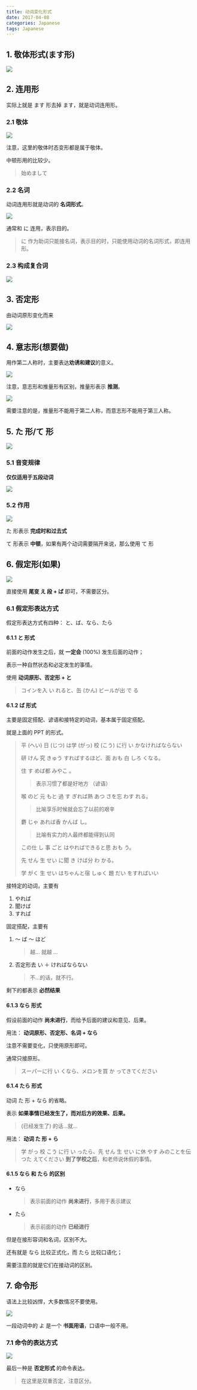 ```yaml
---
title: 动词变化形式
date: 2017-04-08
categories: Japanese
tags: Japanese
---
```


## 1. 敬体形式(ます形)

![](http://ww3.sinaimg.cn/large/006tNc79gw1fadotjnrlgj31kw0wejvz.jpg)

<!-- more -->## 2. 连用形

实际上就是 ます 形去掉 ます，就是动词连用形。

### 2.1 敬体

![](http://ww1.sinaimg.cn/large/006tNc79gw1fadowlhl2tj31kw0wkq8q.jpg)

注意，这里的敬体时态变形都是属于敬体。

中顿形用的比较少。

> 始めまして

### 2.2 名词

动词连用形就是动词的 **名词形式**。

![](http://ww4.sinaimg.cn/large/006tNc79gw1fadp1msrawj31kw0wcado.jpg)

通常和 に 连用，表示目的。

> に 作为助词只能接名词，表示目的时，只能使用动词的名词形式，即连用形。

### 2.3 构成复合词

![](http://ww2.sinaimg.cn/large/006tNc79gw1fadp4u9r4ej31kw0wkafh.jpg)

## 3. 否定形

由动词原形变化而来

![](http://ww3.sinaimg.cn/large/006tNc79gw1fadp9qc2i6j31kw0wijx5.jpg)

## 4. 意志形(想要做)

用作第二人称时，主要表达**劝诱和建议**的意义。

![](http://ww2.sinaimg.cn/large/006tNc79gw1fadpfgd83qj31kw0wjwj3.jpg)

注意，意志形和推量形有区别，推量形表示 **推测**。

![](http://ww3.sinaimg.cn/large/006tNc79gw1fadphot8s7j31kw0wawjx.jpg)

需要注意的是，推量形不能用于第二人称，而意志形不能用于第三人称。

## 5. た 形/て 形

![](http://ww2.sinaimg.cn/large/006tNc79gw1fae0smbu83j31kw0wmwiz.jpg)

### 5.1 音变规律

**仅仅适用于五段动词**

![](http://ww3.sinaimg.cn/large/006tNc79gw1fae28lq0sqj31kw0wuq9g.jpg)

### 5.2 作用

![](http://ww4.sinaimg.cn/large/65e4f1e6jw1fae2euignej21kw0wg0y6.jpg)

た 形表示 **完成时和过去式**

て 形表示 **中顿**，如果有两个动词需要隔开来说，那么使用 て 形

## 6. 假定形(如果)

![](http://ww3.sinaimg.cn/large/65e4f1e6gw1fae2lsbgg6j21kw0wfjwj.jpg)

直接使用 **尾变 え 段 + ば** 即可，不需要区分。

### 6.1 假定形表达方式

假定形表达方式有四种： と、ば、なら、たら

#### 6.1.1 と 形式

前面的动作发生之后，就 **一定会** (100%) 发生后面的动作；

表示一种自然状态和必定发生的事情。

使用 **动词原形、否定形 + と**

> コインを入 い れると、缶 (かん) ビールが出 で る

#### 6.1.2 ば 形式

主要是固定搭配、谚语和接特定的动词，基本属于固定搭配。

就是上面的 PPT 的形式。

> 平 (へい) 日 (じつ) は学 (がっ) 校 (こう) に行 い かなければならない
>
>研 けん 究 きゅう すればするほど、面 おも 白 しろ くなる。
>
> 住 す めば都 みやこ 。
>> 表示习惯了都是好地方 （谚语）
>
> 喉 のど 元 もと 過 す ぎれば熱 あつ さを忘 わす れる。
>> 比喻享乐时候就会忘了以前的艰辛
>
> 麝 じゃ あれば香 かんば し。
>> 比喻有实力的人最终都能得到认同
>
>この仕 し 事 ごと はやればできると思 おも う。
>
> 先 せん 生 せい に聞 き けば分 わ かる。
>
> 学 がく 生 せい はちゃんと宿 しゅく 題 だい をすればいい

接特定的动词，主要有

1. やれば
2. 聞けば
3. すれば

固定搭配，主要有

1. 〜 ば 〜 ほど

    > 越... 就越 ...

2. 否定形去 い ＋ ければならない

    > 不...的话，就不行。

剩下的都表示 **必然结果**

#### 6.1.3 なら 形式

假设前面的动作 **尚未进行**，而给予后面的建议和意见、后果。

用法： **动词原形、否定形、名词 + なら**

注意不需要变化，只使用原形即可。

通常只接原形。

> スーパーに行 い くなら、メロンを買 か ってきてください


#### 6.1.4 たら 形式

动词 た 形 + なら 的省略。

表示 **如果事情已经发生了，而对后方的效果、后果。**

> (已经发生了) 的话...就...

用法： **动词 た 形 + ら**

> 学 がっ 校 こう に行 い ったら、先 せん 生 せい に休 やす みのことを伝 つた えてください
> **到了学校之后**，和老师说休假的事情。

#### 6.1.5 なら 和 たら 的区别

- なら
    > 表示前面的动作 **尚未进行**，多用于表示建议
- たら
    > 表示前面的动作 **已经进行**

但是在接形容词和名词，区别不大。

还有就是 なら 比较正式化，而 たら 比较口语化；

需要注意的就是它们在接动词的区别。

## 7. 命令形

语法上比较凶悍，大多数情况不要使用。

![](http://ww3.sinaimg.cn/large/65e4f1e6gw1fae2paq48cj21kw0wdq78.jpg)

一段动词中的 よ 是一个 **书面用语**，口语中一般不用。

<!-- more -->### 7.1 命令的表达方式

![](http://ww3.sinaimg.cn/large/65e4f1e6gw1fae2r554kaj21kw0wbaeg.jpg)

最后一种是 **否定形式** 的命令表达。

> 在这里是双重否定，注意区分。
